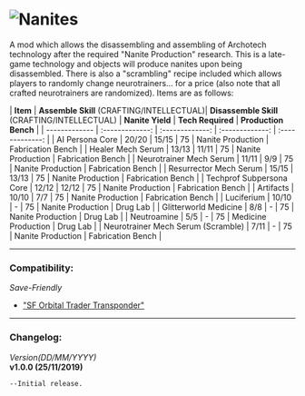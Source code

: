 ![Nanites](https://i.imgur.com/mqmV1Ub.png)  
========
A mod which allows the disassembling and assembling of Archotech technology after the required "Nanite Production" research. This is a late-game technology and objects will produce nanites upon being disassembled. There is also a "scrambling" recipe included which allows players to randomly change neurotrainers... for a price (also note that all crafted neurotrainers are randomized). Items are as follows:

| **Item** | **Assemble Skill** (CRAFTING/INTELLECTUAL)| **Disassemble Skill** (CRAFTING/INTELLECTUAL) | **Nanite Yield** | **Tech Required** | **Production Bench**  |
| ------------- | :-------------: | :-------------: | :-------------: | :-------------: |
| AI Persona Core  | 20/20  | 15/15  | 75  | Nanite Production | Fabrication Bench |
| Healer Mech Serum  | 13/13  | 11/11 | 75  | Nanite Production  | Fabrication Bench |
| Neurotrainer Mech Serum  | 11/11  | 9/9  | 75  | Nanite Production  | Fabrication Bench |
| Resurrector Mech Serum  | 15/15  | 13/13  | 75  | Nanite Production  | Fabrication Bench |
| Techprof Subpersona Core  | 12/12  | 12/12  | 75  | Nanite Production  | Fabrication Bench |
| Artifacts  | 10/10  | 7/7  | 75  | Nanite Production  | Fabrication Bench |
| Luciferium  | 10/10  | -  | 75  | Nanite Production  | Drug Lab |
| Glitterworld Medicine  | 8/8  | -  | 75  | Nanite Production  | Drug Lab |
| Neutroamine  | 5/5  | -  | 75  | Medicine Production  | Drug Lab |
| Neurotrainer Mech Serum (Scramble) | 7/11  | -  | 75  | Nanite Production  | Fabrication Bench |

----------------------------------
### Compatibility:
*Save-Friendly*
- ["SF Orbital Trader Transponder"](https://steamcommunity.com/sharedfiles/filedetails/?id=1301120711)

----------------------------------
### Changelog:
_Version(DD/MM/YYYY)_  
**v1.0.0 (25/11/2019)**
```
--Initial release.
```
